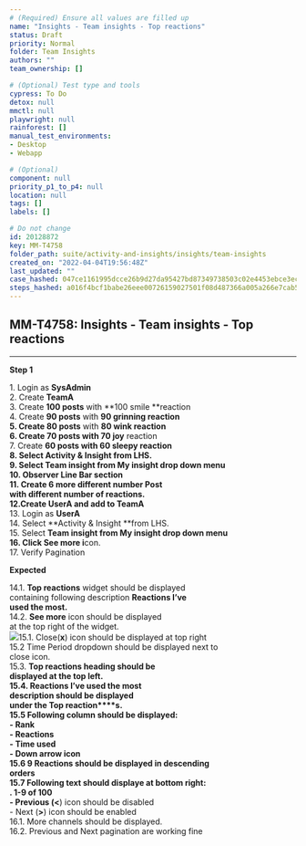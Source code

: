 ```yaml
---
# (Required) Ensure all values are filled up
name: "Insights - Team insights - Top reactions"
status: Draft
priority: Normal
folder: Team Insights
authors: ""
team_ownership: []

# (Optional) Test type and tools
cypress: To Do
detox: null
mmctl: null
playwright: null
rainforest: []
manual_test_environments: 
- Desktop
- Webapp

# (Optional)
component: null
priority_p1_to_p4: null
location: null
tags: []
labels: []

# Do not change
id: 20128872
key: MM-T4758
folder_path: suite/activity-and-insights/insights/team-insights
created_on: "2022-04-04T19:56:48Z"
last_updated: ""
case_hashed: 047ce1161995dcce26b9d27da95427bd87349738503c02e4453ebce3ec51d41d184494f5541a8135cce9e17e2edeeeb1
steps_hashed: a016f4bcf1babe26eee00726159027501f08d487366a005a266e7cab5c269178f40877038ae85b94c05ec566d114c528
---
```


## MM-T4758: Insights - Team insights - Top reactions

---

**Step 1**

1\. Login as **SysAdmin**\
2\. Create **TeamA**\
3\. Create **100 posts** with \*\*100 smile \*\*reaction\
4\. Create **90 posts** with **90 grinning **reaction\
5\. Create** 80 posts** with **80 wink **reaction\
6\. Create **70 posts** with** 70 joy** reaction\
7\. Create **60 posts **with **60 sleepy **reaction\
8\. Select **Activity & Insight** from LHS.\
9\. Select **Team insight** from **My insight** drop down menu\
10\. Observer **Line Bar** section\
11\. Create 6 more different number Post\
with different number of reactions.\
12.Create** UserA** and add to** TeamA**\
13\. Login as **UserA**\
14\. Select \*\*Activity & Insight \*\*from LHS.\
15\. Select **Team insight **from **My insight** drop down menu\
16\. Clic**k See more i**con.\
17\. Verify Pagination

**Expected**

14.1. **Top reactions** widget should be displayed\
containing following description **Reactions I’ve\
used the most.**\
14.2. **See more** icon should be displayed\
at the top right of the widget.\
![](https://smartbear-tm4j-prod-us-west-2-attachment-rich-text.s3.us-west-2.amazonaws.com/embedded-f3277290f945470c4add5d21ef3dc7ca7b74388fc7152bfb6b99ae58c66a95a8-1649171661148-1649171661148.png)15.1. Close(**x**) icon should be displayed at top right\
15.2 Time Period dropdown should be displayed next to\
close icon.\
15.3. **Top reactions **heading should be\
displayed at the top left.\
15.4. **Reactions I’ve used the most**\
description should be displayed\
under the **Top reaction\*\*\*\*s**.\
15.5 Following column should be displayed:\
\- **Rank**\
\- **Reactions**\
\- **Time used**\
\- **Down arrow icon**\
15.6 9 Reactions should be displayed in descending\
orders\
15.7 Following text should displaye at bottom right:\
. **1-9 of 100**\
\- Previous (**<**) icon should be disabled\
\- Next (**>**) icon should be enabled\
16.1. More channels should be displayed.\
16.2. Previous and Next pagination are working fine
